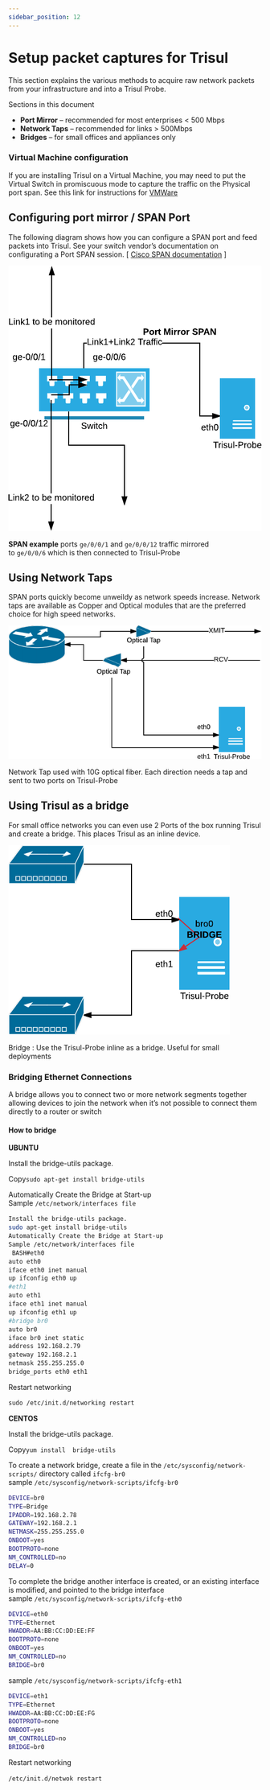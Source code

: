 ```yaml
---
sidebar_position: 12
---
```


# Setup packet captures for Trisul

This section explains the various methods to acquire raw network packets from your infrastructure and into a Trisul Probe.

Sections in this document

- **Port Mirror** – recommended for most enterprises < 500 Mbps
- **Network Taps** – recommended for links > 500Mbps
- **Bridges** – for small offices and appliances only

### Virtual Machine configuration

If you are installing Trisul on a Virtual Machine, you may need to put the Virtual Switch in promiscuous mode to capture the traffic on the Physical port span. See this link for instructions for [VMWare](https://kb.vmware.com/s/article/1004099)

## Configuring port mirror / SPAN Port

The following diagram shows how you can configure a SPAN port and feed packets into Trisul. See your switch vendor’s documentation on configurating a Port SPAN session. [ [Cisco SPAN documentation](https://www.cisco.com/c/en/us/support/docs/switches/catalyst-6500-series-switches/10570-41.html) ]

![](images/portmirror.png)

**SPAN example** ports `ge/0/0/1` and `ge/0/0/12` traffic mirrored to `ge/0/0/6` which is then connected to Trisul-Probe

## Using Network Taps

SPAN ports quickly become unweildy as network speeds increase. Network taps are available as Copper and Optical modules that are the preferred choice for high speed networks.

![](images/networktap.png)

Network Tap used with 10G optical fiber. Each direction needs a tap and sent to two ports on Trisul-Probe

## Using Trisul as a bridge

For small office networks you can even use 2 Ports of the box running Trisul and create a bridge. This places Trisul as an inline device.

![](images/bridge.png)

Bridge : Use the Trisul-Probe inline as a bridge. Useful for small deployments

### Bridging Ethernet Connections

A bridge allows you to connect two or more network segments together allowing devices to join the network when it’s not possible to connect them directly to a router or switch

#### How to bridge

**UBUNTU**

Install the bridge-utils package.

Copy`sudo apt-get install bridge-utils`

Automatically Create the Bridge at Start-up  
Sample `/etc/network/interfaces file`

```bash
Install the bridge-utils package.
sudo apt-get install bridge-utils
Automatically Create the Bridge at Start-up
Sample /etc/network/interfaces file
 BASH#eth0
auto eth0
iface eth0 inet manual
up ifconfig eth0 up
#eth1
auto eth1
iface eth1 inet manual
up ifconfig eth1 up
#bridge br0
auto br0
iface br0 inet static
address 192.168.2.79
gateway 192.168.2.1
netmask 255.255.255.0
bridge_ports eth0 eth1
```

Restart networking

```xml
sudo /etc/init.d/networking restart
```

**CENTOS**

Install the bridge-utils package.

Copy`yum install  bridge-utils`

To create a network bridge, create a file in the `/etc/sysconfig/network-scripts/` directory called `ifcfg-br0`  
sample `/etc/sysconfig/network-scripts/ifcfg-br0`

```bash
DEVICE=br0
TYPE=Bridge
IPADDR=192.168.2.78
GATEWAY=192.168.2.1
NETMASK=255.255.255.0
ONBOOT=yes
BOOTPROTO=none
NM_CONTROLLED=no
DELAY=0
```

To complete the bridge another interface is created, or an existing interface is modified, and pointed to the bridge interface sample `/etc/sysconfig/network-scripts/ifcfg-eth0`

```bash
DEVICE=eth0
TYPE=Ethernet
HWADDR=AA:BB:CC:DD:EE:FF
BOOTPROTO=none
ONBOOT=yes
NM_CONTROLLED=no
BRIDGE=br0
```

sample `/etc/sysconfig/network-scripts/ifcfg-eth1`

```bash
DEVICE=eth1
TYPE=Ethernet
HWADDR=AA:BB:CC:DD:EE:FG
BOOTPROTO=none
ONBOOT=yes
NM_CONTROLLED=no
BRIDGE=br0
```

Restart networking

`/etc/init.d/netwok restart`
